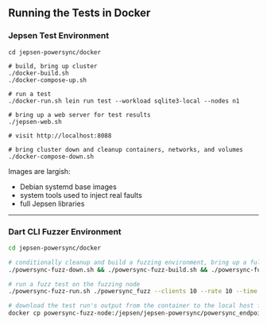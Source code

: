 ## Running the Tests in Docker

### Jepsen Test Environment

```shell
cd jepsen-powersync/docker

# build, bring up cluster
./docker-build.sh
./docker-compose-up.sh

# run a test
./docker-run.sh lein run test --workload sqlite3-local --nodes n1

# bring up a web server for test results
./jepsen-web.sh

# visit http://localhost:8088

# bring cluster down and cleanup containers, networks, and volumes
./docker-compose-down.sh
```

Images are largish:
- Debian systemd base images
- system tools used to inject real faults
- full Jepsen libraries

----

### Dart CLI Fuzzer Environment

```bash
cd jepsen-powersync/docker

# conditionally cleanup and build a fuzzing environment, bring up a full PowerSync cluster and fuzzing node
./powersync-fuzz-down.sh && ./powersync-fuzz-build.sh && ./powersync-fuzz-up.sh

# run a fuzz test on the fuzzing node
./powersync-fuzz-run.sh ./powersync_fuzz --clients 10 --rate 10 --time 100 --postgresql --disconnect orderly --no-stop --no-kill --partition --no-pause --interval 5

# download the test run's output from the container to the local host for local analysis
docker cp powersync-fuzz-node:/jepsen/jepsen-powersync/powersync_endpoint/powersync_fuzz.log .
```
